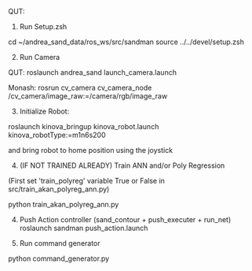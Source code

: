 QUT:

1) Run Setup.zsh

cd ~/andrea_sand_data/ros_ws/src/sandman
source ../../devel/setup.zsh



2) Run Camera

QUT:
roslaunch andrea_sand launch_camera.launch

Monash:
rosrun cv_camera cv_camera_node /cv_camera/image_raw:=/camera/rgb/image_raw



3) Initialize Robot:

roslaunch kinova_bringup kinova_robot.launch kinova_robotType:=m1n6s200

and bring robot to home position using the joystick



4) (IF NOT TRAINED ALREADY) Train ANN and/or Poly Regression

(First set 'train_polyreg' variable True or False in src/train_akan_polyreg_ann.py)

python train_akan_polyreg_ann.py




4) Push Action controller (sand_contour + push_executer + run_net)
roslaunch sandman push_action.launch



5) Run command generator

python command_generator.py


